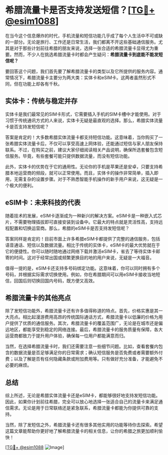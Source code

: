 # 希腊流量卡是否支持发送短信？[[TG💪+ @esim1088](https://t.me/s/esim1088)]

在当今这个信息爆炸的时代，手机流量和短信功能几乎成了每个人生活中不可或缺的一部分。无论是旅行、工作还是日常生活，我们都离不开这些基础通信服务。尤其是对于那些计划前往希腊的朋友来说，选择一张合适的希腊流量卡显得尤为重要。然而，不少人在挑选希腊流量卡时都会产生疑问：**希腊流量卡到底能不能发短信呢？**

要回答这个问题，我们首先要了解希腊流量卡的类型以及它所提供的服务内容。通常情况下，希腊流量卡主要分为两大类：实体卡和eSIM卡。这两者虽然形式不同，但在功能上却各有千秋。

## 实体卡：传统与稳定并存

实体卡是我们最常见的SIM卡形式，它需要插入手机的SIM卡槽中才能使用。对于习惯于传统通讯方式的人来说，实体卡无疑是最直观的选择。那么，希腊实体流量卡是否支持发短信呢？

答案是肯定的！大多数希腊实体流量卡都支持短信功能。这意味着，当你购买了一张希腊实体流量卡后，不仅可以享受高速上网体验，还能通过短信与家人朋友保持联系。不过，在购买之前，建议大家仔细阅读相关产品说明，确保所选套餐包含短信服务。毕竟，有些套餐可能只提供数据流量，而没有短信功能。

此外，实体卡的优势在于它的通用性。无论你的手机是苹果还是安卓，只要支持希腊本地运营商的频段，就可以正常使用。而且，实体卡的操作非常简单，插入即用，无需复杂的设置步骤。对于不熟悉智能手机操作的新手用户来说，这无疑是一个极大的便利。

## eSIM卡：未来科技的代表

随着技术的发展，eSIM卡逐渐成为一种新兴的解决方案。eSIM卡是一种嵌入式芯片，不需要物理插拔即可直接安装到设备中。它最大的特点就是灵活性高，支持远程配置和切换运营商。那么，希腊的eSIM卡是否支持发短信呢？

答案同样是肯定的！目前市面上许多希腊eSIM卡都提供了完整的通信服务，包括语音通话、短信以及数据流量。相比于传统的实体卡，eSIM卡的最大优势就在于它的便捷性。你可以随时随地通过网络下载并激活eSIM卡，省去了等待实体卡邮寄的时间。这对于经常出国或频繁更换目的地的用户来说，无疑是一大福音。

值得一提的是，eSIM卡还支持多号码绑定功能。这意味着，你可以同时拥有多个号码，并根据实际需求切换使用。例如，你在希腊期间可以用eSIM卡接收当地短信，回国后则切换回国内号码，既方便又高效。

## 希腊流量卡的其他亮点

除了发短信功能外，希腊流量卡还有许多值得称道的特点。首先，价格实惠是其一大亮点。相比起漫游费用高昂的传统国际通话方式，希腊流量卡以低廉的价格为用户提供了优质的通信服务。其次，希腊流量卡的覆盖范围广，无论是在城市还是偏远地区，都能享受到稳定的网络连接。最后，希腊流量卡的服务质量有保障，各大运营商都致力于提升用户体验，确保每一位用户都能满意而归。

当然，在选择希腊流量卡时，我们还需要注意一些细节问题。比如，查看套餐内包含的数据流量是否足够满足你的日常需求；确认短信服务是否免费或者需要额外付费；以及了解是否有任何隐藏条款或附加费用等。只有做好充分准备，才能避免不必要的麻烦。

## 总结

综上所述，无论是希腊实体流量卡还是eSIM卡，都能够很好地支持发短信功能。因此，如果你计划前往希腊，完全可以放心地选择一张适合自己的流量卡来满足通信需求。无论是用于日常联络还是紧急联系，希腊流量卡都能为你提供可靠的支持。

当然，除了发短信之外，希腊流量卡还有很多其他实用的功能等待你去探索。希望这篇文章能帮助你更好地了解希腊流量卡的相关信息，让你的希腊之旅更加顺利愉快！

[[TG💪+ @esim1088](https://t.me/s/esim1088) ![Image](https://i.postimg.cc/4NQfJmqS/Snipaste-2025-05-13-00-14-12.png)]